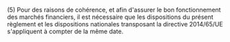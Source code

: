 (5) Pour des raisons de cohérence, et afin d'assurer le bon fonctionnement des marchés financiers, il est nécessaire que les dispositions du présent règlement et les dispositions nationales transposant la directive 2014/65/UE s'appliquent à compter de la même date.